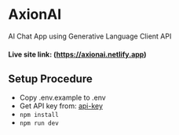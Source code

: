 # AxionAI

AI Chat App using Generative Language Client API

#### Live site link: (https://axionai.netlify.app)

## Setup Procedure

- Copy .env.example to .env
- Get API key from: [api-key](https://aistudio.google.com/app/apikey)
- `npm install`
- `npm run dev`
